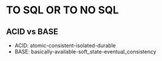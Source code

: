 # TO SQL OR TO NO SQL

## ACID vs BASE

- ACID: atomic-consistent-isolated-durable
- BASE: basically-available-soft_state-eventual_consistency
